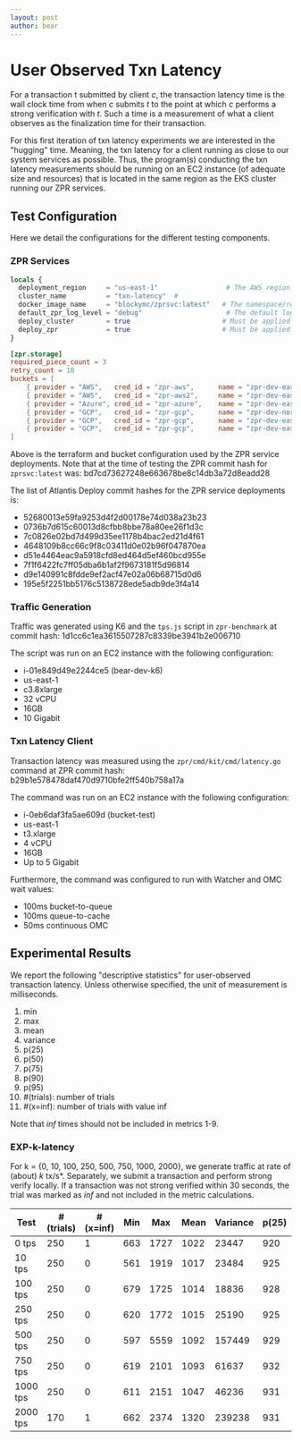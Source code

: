 ```yaml
---
layout: post
author: bear
---
```


# User Observed Txn Latency

For a transaction t submitted by client *c*, the transaction latency time is 
the wall clock time from when *c* submits *t* to the point at which *c* performs 
a strong verification with *t*. Such a time is a measurement of what a client 
observes as the finalization time for their transaction.

For this first iteration of txn latency experiments we are interested in the 
"hugging" time. Meaning, the txn latency for a client running as close to our 
system services as possible. Thus, the program(s) conducting the txn latency 
measurements should be running on an EC2 instance (of adequate size and resources) 
that is located in the same region as the EKS cluster running our ZPR services.

## Test Configuration
Here we detail the configurations for the different testing components.

### ZPR Services

```terraform
locals {
  deployment_region     = "us-east-1"                 # The AWS region to deploy the cluster in
  cluster_name          = "txn-latency"  #
  docker_image_name     = "blockymc/zprsvc:latest"   # The namespace/repo:tag DockerHub image name for the ZPR service version to deploy
  default_zpr_log_level = "debug"                     # The default log level for all ZPR services. For more granular control, see zpr_service_log_levels below
  deploy_cluster        = true                       # Must be applied as true before deploying zpr
  deploy_zpr            = true                       # Must be applied as false before destroying cluster
}
```

```toml
[zpr.storage]
required_piece_count = 3
retry_count = 10
buckets = [
    { provider = "AWS",   cred_id = "zpr-aws",      name = "zpr-dev-east1-001", region = "us-east-1" },
    { provider = "AWS",   cred_id = "zpr-aws2",     name = "zpr-dev-east2-001", region = "us-east-2" },
    { provider = "Azure", cred_id = "zpr-azure",    name = "zpr-dev-east1-001" },
    { provider = "GCP",   cred_id = "zpr-gcp",      name = "zpr-dev-northamerica-northeast1-001" },
    { provider = "GCP",   cred_id = "zpr-gcp",      name = "zpr-dev-east1-001" },
    { provider = "GCP",   cred_id = "zpr-gcp",      name = "zpr-dev-east4-001" },
]
```

Above is the terraform and bucket configuration used by the ZPR service deployments.
Note that at the time of testing the ZPR commit hash for `zprsvc:latest` 
was: bd7cd73627248e663678be8c14db3a72d8eadd28

The list of Atlantis Deploy commit hashes for the ZPR service deployments is:
- 52680013e59fa9253d4f2d00178e74d038a23b23
- 0736b7d615c60013d8cfbb8bbe78a80ee26f1d3c
- 7c0826e02bd7d499d35ee1178b4bac2ed21d4f61
- 4648109b8cc66c9f8c03411d0e02b96f047870ea
- d51e4464eac9a5918cfd8ed464d5ef460bcd955e
- 7f1f6422fc7ff05dba6b1af2f9673181f5d96814
- d9e140991c8fdde9ef2acf47e02a06b68715d0d6
- 195e5f2251bb5176c5138728ede5adb9de3f4a14

### Traffic Generation
Traffic was generated using K6 and the `tps.js` script in `zpr-benchmark` at
commit hash: 1d1cc6c1ea3615507287c8339be3941b2e006710

The script was run on an EC2 instance with the following configuration:
- i-01e849d49e2244ce5 (bear-dev-k6)
- us-east-1
- c3.8xlarge
- 32 vCPU
- 16GB
- 10 Gigabit

### Txn Latency Client
Transaction latency was measured using the `zpr/cmd/kit/cmd/latency.go` command
at ZPR commit hash: b29b1e578478daf470d9710bfe2ff540b758a17a

The command was run on an EC2 instance with the following configuration:
- i-0eb6daf3fa5ae609d (bucket-test)
- us-east-1
- t3.xlarge
- 4 vCPU
- 16GB
- Up to 5 Gigabit

Furthermore, the command was configured to run with Watcher and OMC wait values:
- 100ms bucket-to-queue
- 100ms queue-to-cache
- 50ms continuous OMC

## Experimental Results

We report the following "descriptive statistics" for user-observed transaction
latency. Unless otherwise specified, the unit of measurement is milliseconds.

1. min
2. max
3. mean
4. variance
5. p(25)
6. p(50)
7. p(75)
8. p(90)
9. p(95)
10. #(trials): number of trials
11. #(x=inf): number of trials with value inf

Note that *inf* times should not be included in metrics 1-9.

### EXP-k-latency

For k = {0, 10, 100, 250, 500, 750, 1000, 2000}, we generate traffic at rate of
(about) *k* tx/s*. Separately, we submit a transaction and perform strong verify
locally. If a transaction was not strong verified within 30 seconds, the trial
was marked as *inf* and not included in the metric calculations.

| Test     | #(trials) | #(x=inf) | Min | Max  | Mean | Variance | p(25) | p(50) | p(75) | p(90) | p(95) |
|----------|-----------|----------|-----|------|------|----------|-------|-------|-------|-------|-------|
| 0 tps    | 250       | 1        | 663 | 1727 | 1022 | 23447    | 920   | 1000  | 1090  | 1154  | 1231  |
| 10 tps   | 250       | 0        | 561 | 1919 | 1017 | 23484    | 925   | 1000  | 1087  | 1182  | 1230  |
| 100 tps  | 250       | 0        | 679 | 1725 | 1014 | 18836    | 928   | 1007  | 1083  | 1153  | 1231  |
| 250 tps  | 250       | 0        | 620 | 1772 | 1015 | 25190    | 925   | 1006  | 1094  | 1196  | 1232  |
| 500 tps  | 250       | 0        | 597 | 5559 | 1092 | 157449   | 929   | 1030  | 1133  | 1327  | 1583  |
| 750 tps  | 250       | 0        | 619 | 2101 | 1093 | 61637    | 932   | 1033  | 1214  | 1450  | 1640  |
| 1000 tps | 250       | 0        | 611 | 2151 | 1047 | 46236    | 931   | 1021  | 1123  | 1232  | 1476  |
| 2000 tps | 170       | 1        | 662 | 2374 | 1320 | 239238   | 931   | 1082  | 1821  | 2108  | 2146  |
